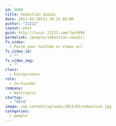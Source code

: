 ```yaml
---
id: 5699
title: Sebastián Saaibi
date: 2013-03-20T21:39:21-03:00
author: "21212"
layout: post
guid: http://local.21212.com/?p=5699
permalink: /people/sebastian-saaibi/
fv_video:
  - Paste your YouTube or Vimeo url
fv_video_id:
  - ""
fv_video_img:
  - ""
class:
  - Entrepreneur
role:
  - Co-Founder
company:
  - Aentropico
startup:
  - "5674"
image: /wp-content/uploads/2013/03/sebastian.jpg
categories:
  - people
---
```

